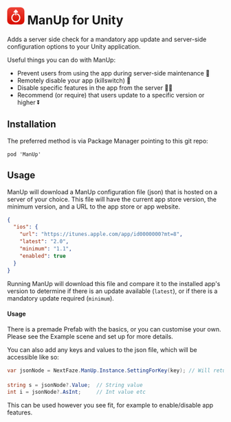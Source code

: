 # <img src="https://github.com/NextFaze/ManUp/raw/master/icon.png" width="40"> ManUp for Unity

Adds a server side check for a mandatory app update and server-side configuration options to your Unity application.

Useful things you can do with ManUp:

- Prevent users from using the app during server-side maintenance 🚧
- Remotely disable your app (killswitch) 🛑
- Disable specific features in the app from the server 🙅‍♂️
- Recommend (or require) that users update to a specific version or higher ⏬

## Installation

The preferred method is via Package Manager pointing to this git repo:

```pod
pod 'ManUp'
```

## Usage

ManUp will download a ManUp configuration file (json) that is hosted on a server of your choice. This file will have the current app store version, the minimum version, and a URL to the app store or app website.

```json
{
  "ios": {
    "url": "https://itunes.apple.com/app/id0000000?mt=8",
    "latest": "2.0",
    "minimum": "1.1",
    "enabled": true
  }
}
```

Running ManUp will download this file and compare it to the installed app's version to determine if there is an update available (`latest`), or if there is a mandatory update required (`minimum`).

#### Usage

There is a premade Prefab with the basics, or you can customise your own. Please see the Example scene and set up for more details.

You can also add any keys and values to the json file, which will be accessible like so:

```csharp
var jsonNode = NextFaze.ManUp.Instance.SettingForKey(key); // Will return null if missing

string s = jsonNode?.Value;  // String value
int i = jsonNode?.AsInt;     // Int value etc
```

This can be used however you see fit, for example to enable/disable app features.

